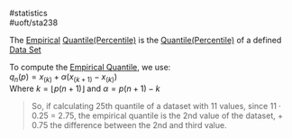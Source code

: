 #statistics  
#uoft/sta238 

The [Empirical](Empirical.md) [Quantile(Percentile)](../STA237%20Notes/Quantile(Percentile).md) is the [Quantile(Percentile)](../STA237%20Notes/Quantile(Percentile).md) of a defined [Data Set](Data%20Set.md)

To compute the [Empirical Quantile](.md), we use:  
	$q_{n}(p)=x_{(k)}+\alpha(x_{(k+1)}-x_{(k)})$  
	Where $k=\lfloor{p(n+1)} \rfloor$ and $\alpha=p(n+1)-k$

 > So, if calculating 25th quantile of a dataset with 11 values, since $11 \cdot 0.25$ = 2.75, the empirical quantile is the 2nd value of the dataset, + 0.75 the difference between the 2nd and third value.
